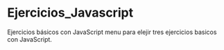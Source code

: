 # Ejercicios_Javascript
Ejercicios básicos con JavaScript menu para elejir tres ejercicios basicos con JavaScript.

